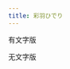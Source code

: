 ```yaml
---
title: 彩羽ひでり
---
```

有文字版  
<Sticker
  link="https://cf-img.yyyyt.top/docs/album/stickers/hysteria-hideri/cn.json"
  prefix="https://cf-img.yyyyt.top/meme/hysteria-hideri/cn"
/>

无文字版  
<Sticker
  link="https://cf-img.yyyyt.top/docs/album/stickers/hysteria-hideri/no-text.json"
  prefix="https://cf-img.yyyyt.top/meme/hysteria-hideri/no-text"
  :showname=false
/>

<script setup>
import Sticker from "@Sticker";
</script>
